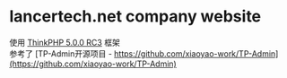 lancertech.net company website 
===============
使用 [ThinkPHP 5.0.0 RC3](TP5-README.md) 框架  
参考了 [TP-Admin开源项目 - https://github.com/xiaoyao-work/TP-Admin](https://github.com/xiaoyao-work/TP-Admin)  




